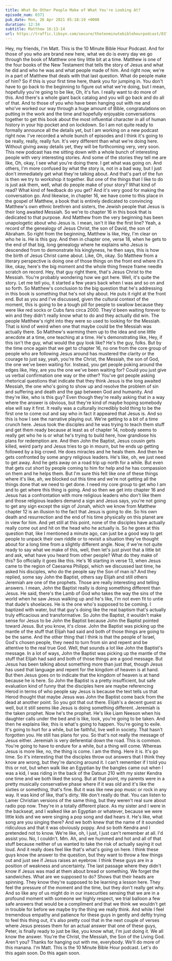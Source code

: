 ```yaml
---
title: What Do Other People Make of What You're Looking At?
episode_num: 0371
pub_date: Mon, 26 Apr 2021 05:18:19 +0000
duration: 12:34
subtitle: Matthew 16:13-14
url: https://traffic.libsyn.com/secure/thetenminutebiblehourpodcast/0371_-_What_Do_Other_People_Make_of_What_Youre_Looking_At.mp3
---
```


 Hey, my friends, I'm Matt. This is the 10 Minute Bible Hour Podcast. And for those of you who are brand new here, what we do is every day we go through the book of Matthew one tiny little bit at a time. Matthew is one of the four books of the New Testament that tells the story of Jesus and what he did and who he was and what people made of him. And right now, we're in a part of Matthew that deals with that last question. What do people make of him? So if this is your first time here, thank you for jumping in. You don't have to go back to the beginning to figure out what we're doing, but I mean, hopefully you're going to be like, Oh, it's fun. I really want to do more of this. And there's a whole giant back catalog and you will go back and do all of that. And to those of you who have been hanging out with me and who've worked our way through a huge amount of Bible, congratulations on putting in the work and the time and hopefully enjoyable conversations together to get this book about the most influential character in all of human history in your hip pocket and on lockdown. So I am not quite ready to formally announce all the details yet, but I am working on a new podcast right now. I've recorded a whole bunch of episodes and I think it's going to be really, really, really fun. It's very different than what we're doing here. Without giving away details yet, they will be forthcoming very, very soon. This new podcast has me sitting down with a whole bunch of interesting people with very interesting stories. And some of the stories they tell me are like, Oh, okay, I see what you're doing there. I get what was going on. And others, I'm more confused by what the story is, not in a bad way, but I just don't immediately get what they're talking about. And that's part of the fun is then we try to workshop it together. But one of the things that I like to do is just ask them, well, what do people make of your story? What kind of read? What kind of feedback do you get? And it's very good for making the conversation go. And likewise, in chapter 16, we have come to this place in the gospel of Matthew, a book that is entirely dedicated to convincing Matthew's own ethnic brethren and sisters, the Jewish people that Jesus is their long awaited Messiah. So we're to chapter 16 in this book that is dedicated to that purpose. And Matthew from the very beginning has been unapologetic about who Jesus is. I mean, isn't it like the first line? Yeah, a record of the genealogy of Jesus Christ, the son of David, the son of Abraham. So right from the beginning, Matthew is like, Hey, I'm clear on who he is. He is this guy. And then in chapter one, verse 18, when he gets to the end of that big, long genealogy where he explains who Jesus is descended from to demonstrate his kinglyness, he then says, this is how the birth of Jesus Christ came about. Like, Oh, okay. So Matthew from a literary perspective is doing one of those things on the front end where it's like, okay, here's the big moment and the whole thing freeze frame needle scratch on record. Hey, that guy right there, that's Jesus Christ to the Messiah. You're probably wondering how we got here. Well, it's quite the story. Let me tell you, it started a few years back when I was and so on and so forth. So Matthew's conclusion to the big question that he's addressing in this book is something that he's not shy about. He puts it right at the front end. But as you and I've discussed, given the cultural context of the moment, this is going to be a tough pill for people to swallow because they were like red socks or Cubs fans circa 2000. They'd been waiting forever to win and they didn't really know what to do and they actually did win. The people Matthew's right into they were so used to looking for the Messiah. That is kind of weird when one that maybe could be the Messiah was actually there. So Matthew's warming them up to the idea and one little anecdote at a time, one teaching at a time. He's demonstrating like, Hey, if this isn't the guy, what would the guy look like? He's the guy, folks. But by the time once again that we get to chapter 16, no one from the core group of people who are following Jesus around has mustered the clarity or the courage to just say, yeah, you're the Christ, the Messiah, the son of God, the one we've been waiting for. Instead, you get people poking around the edges like, Hey, are you the one we've been waiting for? Could you just give us verbal confirmation one way or the other? You've got people asking rhetorical questions that indicate that they think Jesus is the long awaited Messiah, the one who's going to show up and resolve the problem of sin and suffering and death and the gap between God and humanity. And they're like, who is this guy? Even though they're really asking that in a way where the answer is obvious, but they're kind of maybe hoping somebody else will say it first. It really was a culturally incredibly bold thing to be the first one to come out and say who in fact it appeared that Jesus is. And so this is how I see the narrative playing out. We're getting to a bit of a time crunch here. Jesus took the disciples and he was trying to teach them stuff and get them ready because at least as of chapter 14, nobody seems to really get who he is or what he's trying to build here, how grandiose his plans for redemption are. And then John the Baptist, Jesus cousin gets killed, weird party and Jesus tries to go in mourn, but he ends up getting followed by a big crowd. He does miracles and he heals them. And then he gets confronted by some angry religious leaders. He's like, oh, we just need to get away. And he gets away on a road trip up north for a while. But even that gets cut short by people coming to him for help and he has compassion on them and he helps them. But I'm sure this felt like one of these things where it's like, ah, we blocked out this time and we're not getting all the things done that we need to get done. I need my core group to get who I am and to get where this thing is going. And so then we get into chapter 16 and Jesus has a confrontation with more religious leaders who don't like them and those religious leaders demand a sign and Jesus says, you're not going to get any sign except the sign of Jonah, which we know from Matthew chapter 12 is an illusion to the fact that Jesus is going to die. So his own death and resurrection and the end of his time physically on this planet are in view for him. And yet still at this point, none of the disciples have actually really come out and hit on the head who he actually is. So he goes at this question that, like I mentioned a minute ago, can just be a good way to get people to unpack their own riddle or to revisit a situation they've thought about for a long time from a slightly different angle. Now, if we're not quite ready to say what we make of this, well, then let's just pivot that a little bit and ask, what have you heard from other people? What do they make of this? So officially it goes like this. He's 16 starting in verse 13, when Jesus came to the region of Caesarea Philippi, which we discussed last time, he asked his disciples, who do the people say the Son of man is? And they replied, some say John the Baptist, others say Elijah and still others Jeremiah are one of the prophets. Those are really interesting and telling answers. I mean, John the Baptist really is doing something different than Jesus. He said, there's the Lamb of God who takes the way the sins of the world when he saw Jesus walking up and he's like, I'm not even fit to untie that dude's shoelaces. He is the one who's supposed to be coming. I baptized with water, but that guy's doing like the real baptism that's actually truly efficacious and transformative. So John the Baptist, it wouldn't make sense for Jesus to be John the Baptist because John the Baptist pointed toward Jesus. But you know, it's close. John the Baptist was picking up the mantle of the stuff that Elijah had said and both of those things are going to be the same. And the other thing that I think is that the people of Israel, God's chosen people, they need to turn from sin and repent and be attentive to the real true God. Well, that sounds a lot like John the Baptist's message. In a lot of ways, John the Baptist was picking up the mantle of the stuff that Elijah had said and both of those things are a good message. But Jesus has been talking about something more than just that, though Jesus has used that language and repent for the kingdom of heaven is at hand. But then Jesus goes on to indicate that the kingdom of heaven is at hand because he is here. So John the Baptist is a pretty insufficient, but safe evaluation kind of funny that the disciples here are maybe referencing Herod in terms of who people say Jesus is because the text tells us that Herod thought that maybe Jesus was John the Baptist come back from the dead at another point. So you got that out there. Elijah's a decent guest as well, but it still seems like Jesus is doing something different. Jeremiah is the taken prophet. Now he's the prophet. He's like Liam Neeson when his daughter calls under the bed and is like, look, you're going to be taken. And then he explains like, this is what's going to happen. You're going to exile. It's going to hurt for a while, but be faithful, live well in society. That hasn't forgotten you. He still has plans for you. So that's not really the message of Jesus either. Jeremiah is very deferential down the road. This is common. You're going to have to endure for a while, but a thing will come. Whereas Jesus is more like, no, the thing is come. I am the thing. Here it is. It's go time. So it's interesting that the disciples throw out answers that I think they know are wrong, but they're dancing around it. I can't remember if I told you this or not, but when walk like an Egyptian by the bangles came out when I was a kid, I was riding in the back of the Datsun 210 with my sister Kendra one time and we both liked the song. But at that point, my parents were in a pretty musically conservative phase where if it was old and it's like the sixties or something, that's fine. But it was like new pop music or rock in any way. It was kind of like, that's dirty. We don't really do that. You can listen to Lamer Christian versions of the same thing, but they weren't real sure about radio pop now. They're in a totally different place. As my sister and I were in the backseat, and I walked like an Egyptian or whatever, because we were little kids and we were singing a pop song and dad hears it. He's like, what song are you singing there? And we both knew that the name of it sounded ridiculous and that it was obviously poppy. And so both Kendra and I pretended not to know. We're like, oh, I just, I just can't remember at all. I'd assist you. No, I couldn't. Mm. Ah, and we hummed and hot and all of that stuff because neither of us wanted to take the risk of actually saying it out loud. And it really does feel like that's what's going on here. I think these guys know the answer to the question, but they want to throw a few things out and just see if Jesus raises an eyebrow. I think these guys are in a position of weakness and uncertainty. The last passage where they didn't know if Jesus was mad at them about bread or something. We forget the sandwiches. What are we supposed to do? Shows that their heads are spinning. They know they're supposed to be learning a lesson here. They feel the pressure of the moment and the time, but they don't really get why. And so like any of us might do in our insecurities sensing that we are in a profound moment with someone we highly respect, we trial balloon a few safe answers that would be a compliment and that we think we wouldn't get in trouble for before we maybe try the thing we really think. And while I feel tremendous empathy and patience for these guys in gently and deftly trying to feel this thing out, it's also pretty cool that in the next couple of verses where Jesus presses them for an actual answer that one of these guys, Peter, is finally ready to just be like, you know what, I'm just doing it. We all know the answer. You're the Christ, the Messiah, the Son of the Living God. Aren't you? Thanks for hanging out with me, everybody. We'll do more of this manana. I'm Matt. This is the 10 Minute Bible Hour podcast. Let's do this again soon. Do this again soon.